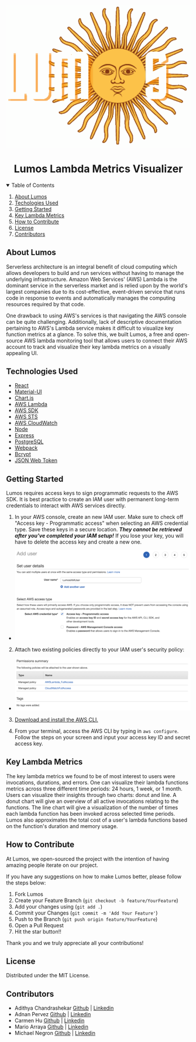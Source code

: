 <!-- PROJECT LOGO -->
<br />
<div align="center">
    <img src='./client/assets/Lumos_Logo.png' width="600px" align="center" alt="Lumos Logo" >
    <h1>Lumos Lambda Metrics Visualizer</h1>
</div>

<!-- TABLE OF CONTENTS -->
<details open="open">
  <summary>Table of Contents</summary>
  <ol>
    <li><a href="#about-lumos">About Lumos</a></li> 
    <li><a href="#technologies-used">Techologies Used</a></li>      
    <li><a href="#getting-started">Getting Started</a></li>      
    <li><a href="#key-lambda-metrics">Key Lambda Metrics</a></li>   
    <li><a href="#how-to-contribute">How to Contribute</a></li>     
    <li><a href="#license">License</a></li>
    <li><a href="#contributors">Contributors</a></li>
  </ol>
</details>

<!-- ABOUT -->

## About Lumos

Serverless architecture is an integral benefit of cloud computing which allows developers to build and run services without having to manage the underlying infrastructure. Amazon Web Services' (AWS) Lambda is the dominant service in the serverless market and is relied upon by the world's largest companies due to its cost-effective, event-driven service that runs code in response to events and automatically manages the computing resources required by that code.

One drawback to using AWS's services is that navigating the AWS console can be quite challenging. Additionally, lack of descriptive documentation pertaining to AWS's Lambda service makes it difficult to visualize key function metrics at a glance. To solve this, we built Lumos, a free and open-source AWS lambda monitoring tool that allows users to connect their AWS account to track and visualize their key lambda metrics on a visually appealing UI.

## Technologies Used

- [React](https://reactjs.org/)
- [Material-UI](https://material-ui.com)
- [Chart.js](https://www.chartjs.org/)
- [AWS Lambda](https://aws.amazon.com/lambda/)
- [AWS SDK](https://aws.amazon.com/sdk-for-javascript/)
- [AWS STS](https://docs.aws.amazon.com/STS/latest/APIReference/welcome.html)
- [AWS CloudWatch](https://aws.amazon.com/cloudwatch/)
- [Node](https://nodejs.org/en/)
- [Express](https://expressjs.com)
- [PostgreSQL](https://postgresql.org)
- [Webpack](https://webpack.js.org/)
- [Bcrypt](https://www.npmjs.com/package/bcrypt)
- [JSON Web Token](https://jwt.io/)

<!-- GETTING STARTED -->

## Getting Started

Lumos requires access keys to sign programmatic requests to the AWS SDK. It is best practice to create an IAM user with permanent long-term credentials to interact with AWS services directly.

1. In your AWS console, create an new IAM user. Make sure to check off "Access key - Programmatic access" when selecting an AWS credential type. Save these keys in a secure location. **_They cannot be retrieved after you've completed your IAM setup!_** If you lose your key, you will have to delete the access key and create a new one.

- <img src='./client/assets/README/iamadduser.png'/>

2. Attach two existing policies directly to your IAM user's security policy:

- <img src='./client/assets/README/iampermissions.png'/>

3. [Download and install the AWS CLI.](https://docs.aws.amazon.com/cli/latest/userguide/getting-started-install.html)

4. From your terminal, access the AWS CLI by typing in
   `aws configure`. Follow the steps on your screen and input your access key ID and secret access key.

<!-- EXPLAINING KEY LAMBDA METRICS FOCUSED ON -->

## Key Lambda Metrics

The key lambda metrics we found to be of most interest to users were invocations, durations, and errors. One can visualize their lambda functions metrics across three different time periods: 24 hours, 1 week, or 1 month. Users can visualize their insights through two charts: donut and line. A donut chart will give an overview of all active invocations relating to the functions. The line chart will give a visualization of the number of times each lambda function has been invoked across selected time periods. Lumos also approximates the total cost of a user's lambda functions based on the function's duration and memory usage.

<!-- CONTRIBUTING -->

## How to Contribute

At Lumos, we open-sourced the project with the intention of having amazing people iterate on our project.

If you have any suggestions on how to make Lumos better, please follow the steps below:

1. Fork Lumos
2. Create your Feature Branch (`git checkout -b feature/YourFeature`)
3. Add your changes using (`git add .`)
4. Commit your Changes (`git commit -m 'Add Your Feature'`)
5. Push to the Branch (`git push origin feature/YourFeature`)
6. Open a Pull Request
7. Hit the star button!!

Thank you and we truly appreciate all your contributions!

<!-- LICENSE -->

## License

Distributed under the MIT License.

<!-- CONTACT -->

## Contributors

- Adithya Chandrashekar [Github](https://github.com/addychandrashekar) | [Linkedin](https://www.linkedin.com/in/addyc/)
- Adnan Pervez [Github](https://github.com/apervez) | [Linkedin](https://www.linkedin.com/in/adnan-pervez)
- Carmen Hu [Github](https://github.com/BadWithNames) | [Linkedin](https://www.linkedin.com/in/hu-carmen)
- Mario Arraya [Github](https://github.com/marioarraya) | [Linkedin](https://www.linkedin.com/in/mario-arraya/)
- Michael Negron [Github](https://github.com/InternalShadow) | [Linkedin](https://www.linkedin.com/in/MichaelVNegron)
